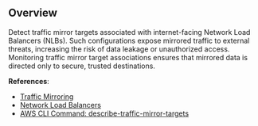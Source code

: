 ## Overview

Detect traffic mirror targets associated with internet-facing Network Load Balancers (NLBs). Such configurations expose mirrored traffic to external threats, increasing the risk of data leakage or unauthorized access. Monitoring traffic mirror target associations ensures that mirrored data is directed only to secure, trusted destinations.

**References**:
- [Traffic Mirroring](https://docs.aws.amazon.com/vpc/latest/mirroring/what-is-traffic-mirroring.html)
- [Network Load Balancers](https://docs.aws.amazon.com/elasticloadbalancing/latest/network/introduction.html)
- [AWS CLI Command: describe-traffic-mirror-targets](https://docs.aws.amazon.com/cli/latest/reference/ec2/describe-traffic-mirror-targets.html)
